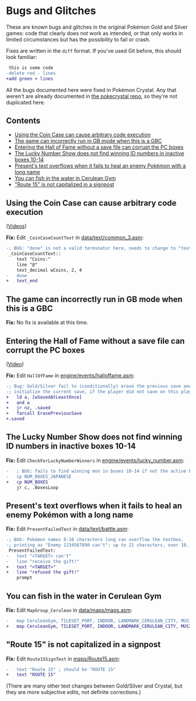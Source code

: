 # Bugs and Glitches

These are known bugs and glitches in the original Pokémon Gold and Silver games: code that clearly does not work as intended, or that only works in limited circumstances but has the possibility to fail or crash.

Fixes are written in the `diff` format. If you've used Git before, this should look familiar:

```diff
 this is some code
-delete red - lines
+add green + lines
```

All the bugs documented here were fixed in Pokémon Crystal. Any that weren't are already documented in [the pokecrystal repo](https://github.com/pret/pokecrystal/blob/master/docs/bugs_and_glitches.md), so they're not duplicated here.


## Contents

- [Using the Coin Case can cause arbitrary code execution](#using-the-coin-case-can-cause-arbitrary-code-execution)
- [The game can incorrectly run in GB mode when this is a GBC](#the-game-can-incorrectly-run-in-gb-mode-when-this-is-a-gbc)
- [Entering the Hall of Fame without a save file can corrupt the PC boxes](#entering-the-hall-of-fame-without-a-save-file-can-corrupt-the-pc-boxes)
- [The Lucky Number Show does not find winning ID numbers in inactive boxes 10-14](#the-lucky-number-show-does-not-find-winning-id-numbers-in-inactive-boxes-10-14)
- [Present's text overflows when it fails to heal an enemy Pokémon with a long name](#presents-text-overflows-when-it-fails-to-heal-an-enemy-pokémon-with-a-long-name)
- [You can fish in the water in Cerulean Gym](#you-can-fish-in-the-water-in-cerulean-gym)
- ["Route 15" is not capitalized in a signpost](#route-15-is-not-capitalized-in-a-signpost)


## Using the Coin Case can cause arbitrary code execution

([Videos](https://www.youtube.com/playlist?list=PLO3UplJNTO8YGl0na5FT_6dVYsC27D0rk))

**Fix:** Edit `_CoinCaseCountText` in [data/text/common_3.asm](https://github.com/pret/pokegold/blob/master/data/text/common_3.asm):

```diff
-; BUG: "done" is not a valid terminator here, needs to change to "text_end"
 _CoinCaseCountText::
 	text "Coins:"
 	line "@"
 	text_decimal wCoins, 2, 4
-	done
+	text_end
```


## The game can incorrectly run in GB mode when this is a GBC

**Fix:** No fix is available at this time.


## Entering the Hall of Fame without a save file can corrupt the PC boxes

([Video](https://www.youtube.com/watch?v=lxkQ7QdfdqM))

**Fix:** Edit `HallOfFame` in [engine/events/halloffame.asm](https://github.com/pret/pokegold/blob/master/engine/events/halloffame.asm):

```diff
-; Bug: Gold/Silver fail to (conditionally) erase the previous save and
-; initialize the current save, if the player did not save on this playthrough.
+	ld a, [wSavedAtLeastOnce]
+	and a
+	jr nz, .saved
+	farcall ErasePreviousSave
+.saved
```


## The Lucky Number Show does not find winning ID numbers in inactive boxes 10-14

**Fix:** Edit `CheckForLuckyNumberWinners` in [engine/events/lucky_number.asm](https://github.com/pret/pokegold/blob/master/engine/events/lucky_number.asm):

```diff
-	; BUG: fails to find winning mon in boxes 10-14 if not the active box
-	cp NUM_BOXES_JAPANESE
+	cp NUM_BOXES
 	jr c, .BoxesLoop
```


## Present's text overflows when it fails to heal an enemy Pokémon with a long name

**Fix:** Edit `PresentFailedText` in [data/text/battle.asm](https://github.com/pret/pokegold/blob/master/data/text/battle.asm):

```diff
-; BUG: Pokémon names 8-10 characters long can overflow the textbox,
-; printing as "Enemy 1234567890 can't": up to 21 characters, over 18.
 PresentFailedText:
-	text "<TARGET> can't"
-	line "receive the gift!"
+	text "<TARGET>"
+	line "refused the gift!"
 	prompt
```


## You can fish in the water in Cerulean Gym

**Fix:** Edit `MapGroup_Cerulean` in [data/maps/maps.asm](https://github.com/pret/pokegold/blob/master/data/maps/maps.asm):

```diff
-	map CeruleanGym, TILESET_PORT, INDOOR, LANDMARK_CERULEAN_CITY, MUSIC_GYM, TRUE, PALETTE_DAY, FISHGROUP_SHORE
+	map CeruleanGym, TILESET_PORT, INDOOR, LANDMARK_CERULEAN_CITY, MUSIC_GYM, TRUE, PALETTE_DAY, FISHGROUP_NONE
```


## "Route 15" is not capitalized in a signpost

**Fix:** Edit `Route15SignText` in [maps/Route15.asm](https://github.com/pret/pokegold/blob/master/maps/Route15.asm):

```diff
-	text "Route 15" ; should be "ROUTE 15"
+	text "ROUTE 15"
```

(There are many other text changes between Gold/Silver and Crystal, but they are more subjective edits, not definite corrections.)
